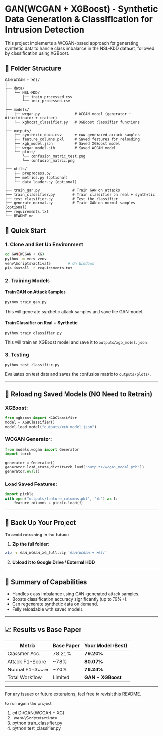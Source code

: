 # GAN(WCGAN + XGBoost) - Synthetic Data Generation & Classification for Intrusion Detection

This project implements a WCGAN-based approach for generating synthetic data to handle class imbalance in the NSL-KDD dataset, followed by classification using XGBoost.

## 🔧 Folder Structure
```
GAN(WCGAN + XG)/
│
├── data/
│   └── NSL-KDD/
│       ├── train_processed.csv
│       └── test_processed.csv
│
├── models/
│   ├── wcgan.py                # WCGAN model (generator + discriminator + trainer)
│   └── xgboost_classifier.py   # XGBoost classifier functions
│
├── outputs/
│   ├── synthetic_data.csv      # GAN-generated attack samples
│   ├── feature_columns.pkl     # Saved features for reloading
│   ├── xgb_model.json          # Saved XGBoost model
│   ├── wcgan_model.pth         # Saved WCGAN model
│   └── plots/
│       └── confusion_matrix_test.png
│       └── confusion_matrix.png
│
├── utils/
│   ├── preprocess.py
│   ├── metrics.py (optional)
│   └── data_loader.py (optional)
│
├── train_gan.py               # Train GAN on attacks
├── train_classifier.py        # Train classifier on real + synthetic
├── test_classifier.py         # Test the classifier
├── generate_normal.py         # Train GAN on normal samples (optional)
├── requirements.txt
└── README.md
```

## 🚀 Quick Start

### 1. Clone and Set Up Environment
```bash
cd GAN(WCGAN + XG)
python -m venv venv
venv\Scripts\activate        # On Windows
pip install -r requirements.txt
```

### 2. Training Models

#### Train GAN on Attack Samples
```bash
python train_gan.py
```
This will generate synthetic attack samples and save the GAN model.

#### Train Classifier on Real + Synthetic
```bash
python train_classifier.py
```
This will train an XGBoost model and save it to `outputs/xgb_model.json`.

### 3. Testing
```bash
python test_classifier.py
```
Evaluates on test data and saves the confusion matrix to `outputs/plots/`.

---

## 💾 Reloading Saved Models (NO Need to Retrain)

### XGBoost:
```python
from xgboost import XGBClassifier
model = XGBClassifier()
model.load_model("outputs/xgb_model.json")
```

### WCGAN Generator:
```python
from models.wcgan import Generator
import torch

generator = Generator()
generator.load_state_dict(torch.load("outputs/wcgan_model.pth"))
generator.eval()
```

### Load Saved Features:
```python
import pickle
with open("outputs/feature_columns.pkl", "rb") as f:
    feature_columns = pickle.load(f)
```

---

## 🔐 Back Up Your Project

To avoid retraining in the future:
1. **Zip the full folder**:
```bash
zip -r GAN_WCGAN_XG_full.zip "GAN(WCGAN + XG)/"
```
2. **Upload it to Google Drive / External HDD**

---

## 🧠 Summary of Capabilities
- Handles class imbalance using GAN-generated attack samples.
- Boosts classification accuracy significantly (up to 79%+).
- Can regenerate synthetic data on demand.
- Fully reloadable with saved models.

---

## 📈 Results vs Base Paper
| Metric            | Base Paper | Your Model (Best) |
|-------------------|------------|-------------------|
| Classifier Acc.   | 78.21%     | **79.20%**        |
| Attack F1-Score   | ~78%       | **80.07%**        |
| Normal F1-Score   | ~76%       | **78.24%**        |
| Total Workflow    | Limited    | **GAN + XGBoost** |

---

For any issues or future extensions, feel free to revisit this README.

to run again the project 
1. cd D:\GAN(WCGAN + XG)
2. .\venv\Scripts\activate
3. python train_classifier.py
4. python test_classifier.py
